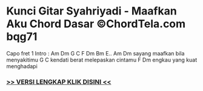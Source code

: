 
 # Kunci Gitar Syahriyadi - Maafkan Aku Chord Dasar ©ChordTela.com bqg71


Capo fret 1 Intro : Am Dm G C F Dm Bm E.. Am Dm sayang maafkan bila menyakitimu G C kendati berat melepaskan cintamu F Dm engkau yang kuat menghadapi

###  <a href="https://shortlighzx.web.app?sq=Kunci Gitar Syahriyadi - Maafkan Aku Chord Dasar ©ChordTela.com"> >> VERSI LENGKAP KLIK DISINI << </a>
